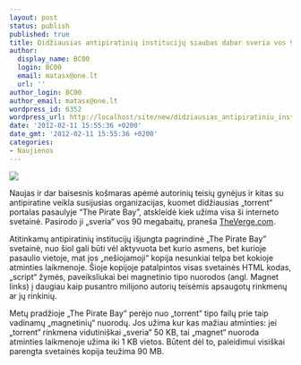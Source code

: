 ```yaml
---
layout: post
status: publish
published: true
title: Didžiausias antipiratinių institucijų siaubas dabar sveria vos 90 megabaitų
author:
  display_name: BC00
  login: BC00
  email: matasx@one.lt
  url: ''
author_login: BC00
author_email: matasx@one.lt
wordpress_id: 6352
wordpress_url: http://localhost/site/new/didziausias_antipiratiniu_instituciju_siaubas_dabar_sveria_vos_90_megabaitu/
date: '2012-02-11 15:55:36 +0200'
date_gmt: '2012-02-11 15:55:36 +0200'
categories:
- Naujienos
---
```

<div class="imgright"><img src="http://technews.lt/upload/hjkl.jpg"  /></div>
<p>Naujas ir dar baisesnis košmaras apėmė autorinių teisių gynėjus ir kitas su antipiratine veikla susijusias organizacijas, kuomet didžiausias „torrent“ portalas pasaulyje “The Pirate Bay”, atskleidė kiek užima visa ši interneto svetainė. Pasirodo ji „sveria“ vos 90 megabaitų, praneša <a class="ns" href="http://www.theverge.com/2012/2/10/2788925/portable-pirate-bay-magnet-link-archive">TheVerge.com</a>.</p>
<p>Atitinkamų antipiratinių institucijų išjungta pagrindinė „The Pirate Bay” svetainė, nuo šiol gali būti vėl aktyvuota bet kurio asmens, bet kurioje pasaulio vietoje, mat jos „nešiojamoji“ kopija nesunkiai telpa bet kokioje atminties laikmenoje. Šioje kopijoje patalpintos visas svetainės HTML kodas, „script“ žymės, paveiksliukai bei magnetinio tipo nuorodos (angl. Magnet links) į daugiau kaip pusantro milijono autorių teisėmis apsaugotų rinkmenų ar jų rinkinių.</p>
<p>Metų pradžioje „The Pirate Bay“ perėjo nuo „torrent“ tipo failų prie taip vadinamų „magnetinių“ nuorodų. Jos užima kur kas mažiau atminties: jei „torrent“ rinkmena vidutiniškai „sveria“ 50 KB, tai „magnet“ nuoroda atminties laikmenoje užima iki 1 KB vietos. Būtent dėl to, paleidimui visiškai parengta svetainės kopija teužima 90 MB.<br /></p>

